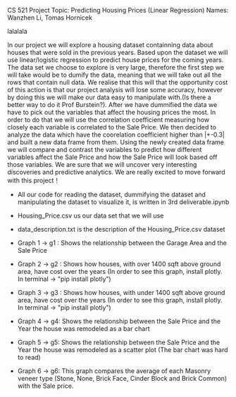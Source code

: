 CS 521 Project
Topic: Predicting Housing Prices (Linear Regression)
Names: Wanzhen Li, Tomas Hornicek

lalalala


In our project we will explore a housing dataset containning data about houses that were sold in the previous years. Based upon the dataset we will use linear/logistic regression to predict house prices for the coming years. The data set we choose to explore is very large, therefore the first step we will take would be to dumify the data, meaning that we will take out all the rows that contain null data. We realise that this will that the opportunity cost of this action is that our project analysis will lose some accuracy, however by doing this we will make our data easy to manipulate with.(Is there a better way to do it Prof Burstein?). After we have dummified the data we have to pick out the variables that affect the housing prices the most. In order to do that we will use the correlation coefficient measuring how closely each variable is correlated to the Sale Price. We then decided to analyze the data which have the coorelation coefficient higher than |+-0.3| and built a new data frame from them. Using the newly created data frame we will compare and contrast the variables to predict how different variables affect the Sale Price and how the Sale Price will look based off those variables.  We are sure that we will uncover very interesting discoveries and predictive analytics. We are really excited to move forward with this project！

- All our code for reading the dataset, dummifying the dataset and manipulating the dataset to visualize it, is written in 3rd deliverable.ipynb
- Housing_Price.csv us our data set that we will use
- data_description.txt is the description of the Housing_Price.csv  dataset



- Graph 1 -> g1 : Shows the relationship between the Garage Area and the Sale Price
- Graph 2 -> g2 : Shows how houses, with over 1400 sqft above ground area, have cost over the years (In order to see this graph, install plotly. In terminal -> "pip install plotly")
- Graph 3 -> g3 : Shows how houses, with under 1400 sqft above ground area, have cost over the years (In order to see this graph, install plotly. In terminal -> "pip install plotly")
- Graph 4 -> g4: Shows the relationship between the Sale Price and the Year the house was remodeled as a bar chart
- Graph 5 -> g5: Shows the relationship between the Sale Price and the Year the house was remodeled as a scatter plot (The bar chart was hard to read)
- Graph 6 -> g6: This graph compares the average of each Masonry veneer type (Stone, None, Brick Face, Cinder Block and Brick Common) with the Sale price.



